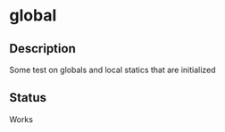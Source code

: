 # global

## Description

Some test on globals and local statics that are initialized

## Status

Works
